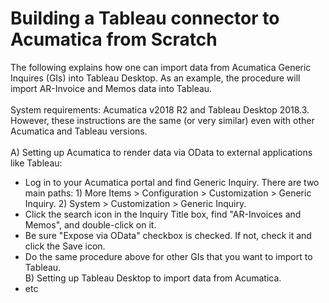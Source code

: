 # Building a Tableau connector to Acumatica from Scratch
The following explains how one can import data from Acumatica Generic Inquires (GIs) into Tableau Desktop. As an example, the procedure will import AR-Invoice and Memos data into Tableau. <br/><br/>
System requirements: Acumatica v2018 R2 and Tableau Desktop 2018.3. However, these instructions are the same (or very similar) even with other Acumatica and Tableau versions. <br/><br/>
A) Setting up Acumatica to render data via OData to external applications like Tableau: 
- Log in to your Acumatica portal and find Generic Inquiry. There are two main paths: 1) More Items > Configuration > Customization > Generic Inquiry. 2) System > Customization > Generic Inquiry. 
- Click the search icon in the Inquiry Title box, find "AR-Invoices and Memos", and double-click on it.
- Be sure "Expose via OData" checkbox is checked. If not, check it and click the Save icon. 
- Do the same procedure above for other GIs that you want to import to Tableau.<br/>
B) Setting up Tableau Desktop to import data from Acumatica. 
- etc
